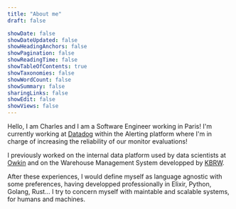 ```yaml
---
title: "About me"
draft: false

showDate: false
showDateUpdated: false
showHeadingAnchors: false
showPagination: false
showReadingTime: false
showTableOfContents: true
showTaxonomies: false
showWordCount: false
showSummary: false
sharingLinks: false
showEdit: false
showViews: false
---
```


Hello, I am Charles and I am a Software Engineer working in Paris! I'm currently working at [Datadog](https://www.datadoghq.com/) within the Alerting platform where I'm in charge of increasing the reliability of our monitor evaluations!

I previously worked on the internal data platform used by data scientists at [Owkin](https://www.owkin.com) and on the Warehouse Management System developped by [KBRW](https://kbrw.com).

After these experiences, I would define myself as language agnostic with some preferences, having developped professionally in Elixir, Python, Golang, Rust... I try to concern myself with maintable and scalable systems, for humans and machines.

